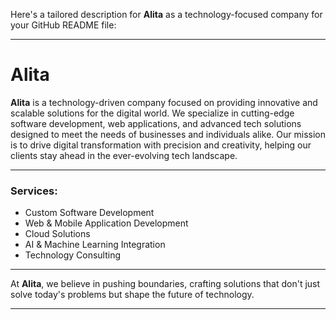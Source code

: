 Here's a tailored description for **Alita** as a technology-focused company for your GitHub README file:

---

# **Alita**

**Alita** is a technology-driven company focused on providing innovative and scalable solutions for the digital world. We specialize in cutting-edge software development, web applications, and advanced tech solutions designed to meet the needs of businesses and individuals alike. Our mission is to drive digital transformation with precision and creativity, helping our clients stay ahead in the ever-evolving tech landscape.

---

### **Services:**
- Custom Software Development
- Web & Mobile Application Development
- Cloud Solutions
- AI & Machine Learning Integration
- Technology Consulting

---

At **Alita**, we believe in pushing boundaries, crafting solutions that don't just solve today's problems but shape the future of technology.

---

